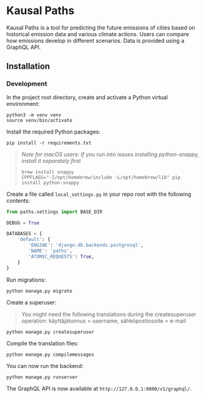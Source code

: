 # Kausal Paths

Kausal Paths is a tool for predicting the future emissions of cities based on historical emission data and various climate actions. Users can compare how emissions develop in different scenarios. Data is provided using a GraphQL API.

## Installation

### Development

In the project root directory, create and activate a Python virtual environment:

```shell
python3 -m venv venv
source venv/bin/activate
```

Install the required Python packages:

```shell
pip install -r requirements.txt
```

> _Note for macOS users: If you run into issues installing python-snappy, install it separately first_
>
> ```
> brew install snappy
> CPPFLAGS="-I/opt/homebrew/include -L/opt/homebrew/lib" pip install python-snappy
> ```

Create a file called `local_settings.py` in your repo root with the following contents:

```python
from paths.settings import BASE_DIR

DEBUG = True

DATABASES = {
    'default': {
        'ENGINE': 'django.db.backends.postgresql',
        'NAME': 'paths',
        'ATOMIC_REQUESTS': True,
    }
}
```

Run migrations:

```shell
python manage.py migrate
```

Create a superuser:

> You might need the following translations during the createsuperuser operation: käyttäjätunnus = username, sähköpostiosoite = e-mail

```shell
python manage.py createsuperuser
```

Compile the translation files:

```shell
python manage.py compilemessages
```

You can now run the backend:

```shell
python manage.py runserver
```

The GraphQL API is now available at `http://127.0.0.1:8000/v1/graphql/`.
